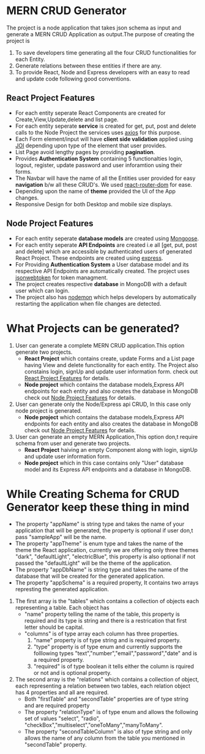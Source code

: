 # MERN CRUD Generator

The project is a node application that takes json schema as input and generate a MERN CRUD Application as output.The purpose of creating the project is
1. To save developers time generating all the four CRUD functionalities for each Entity.
2. Generate relations between these entities if there are any. 
3. To provide React, Node and Express developers with an easy to read and update code following good conventions. 

## React Project Features
-   For each entity seperate React Components are created for Create,View,Update,delete and list page.
-   For each entity seperate **service** is created for get, put, post and delete calls to the Node Project the
    services uses [axios](https://www.npmjs.com/package/axios) for this purpose.
-   Each Form element/input will have **client side validation** applied using [JOI](https://www.npmjs.com/package/joi) depending upon type of the element that user provides.
-   List Page avoid lengthy pages by providing **pagination**. 
-   Provides **Authentication System** containing 5 functionalties 
    login, logout, register, update password and user inforamtion using their forms.
-   The Navbar will have the name of all the Entities user provided for easy **navigation** b/w all these CRUD's. 
    We used [react-router-dom](https://www.npmjs.com/package/react-router-dom) for ease.
-   Depending upon the name of **theme** provided the UI of the App changes.
-   Responsive Design for both Desktop and mobile size displays.

## Node Project Features
-   For each entity seperate **database models** are created using [Mongoose](https://www.npmjs.com/package/mongoose).
-   For each entity seperate **API Endpoints** are created i.e all [get, put, post and delete] which are accessible
    by authenticated users of generated React Project. These endpoints are created using [express](https://www.npmjs.com/package/express). 
-   For Providing **Authentication System** a User database model and its respective API Endpoints are automatically
    created. The project uses [jsonwebtoken](https://www.npmjs.com/package/jsonwebtoken) for token managment.
-   The project creates respective **database** in MongoDB with a default user which can login.
-   The project also has [nodemon](https://www.npmjs.com/package/nodemon) which helps developers by automatically  
    restarting the application when file changes are detected.

# What Projects can be generated?
1. User can generate a complete MERN CRUD application.This option generate two projects. 
   - **React Project** which contains create, update Forms and a List page having View and delete functionality for each entity. The Project also constains login, signUp and update user information form. check out [React Project Features](https://github.com/UmairAwan128/MERN-CRUD-Generator#react-project-features) for details.
   - **Node project** which contains the database models,Express API endpoints for each entity and also creates the database in MongoDB check out [Node Project Features](https://github.com/UmairAwan128/MERN-CRUD-Generator#node-project-features) for details.
2. User can generate only the Node/Express api CRUD, In this case only node project is generated.  
   - **Node project** which contains the database models,Express API endpoints for each entity and also creates the database in MongoDB check out [Node Project Features](https://github.com/UmairAwan128/MERN-CRUD-Generator#node-project-features) for details.
3. User can generate an empty MERN Application,This option don,t require schema from user and generate two projects. 
   - **React Project** haiving an empty Component along with login, signUp and update user information form.
   - **Node project** which in this case contains only "User" database model and its Express API endpoints and a database in MongoDB.

# While Creating Schema for CRUD Generator keep these thing in mind
- The property "appName" is string type and takes the name of your application that will be generated, the property is optional if user don,t pass "sampleApp" will be the name. 
- The property "appTheme" is enum type and takes the name of the theme the React application, currently we are offering only three themes "dark", "defaultLight", "electricBlue", this property is also optional if not passed the "defaultLight" will be the theme of the application.
- The property "appDbName" is string type and takes the name of the database that will be created for the generated application.
- The property "appSchema" is a required property, It contains two arrays represting the generated application.
1. The first array is the "tables" which contains a collection of objects each representing a table.
   Each object has 
   - "name" property telling the name of the table, this property is required and its type is string and there is a restrication that first letter should be capital.
   - "columns" is of type array each column has three properties.
      1. "name" property is of type string and is required property.
      2. "type" property is of type enum and currently supports the folllowing types "text","number","email","password","date" and is a required property.
      3. "required" is of type boolean it tells either the column is rquired or not and is optional property. 
2. The second array is the "relations" which contains a collection of object, each representing a relation between two tables, each relation object has 4 properties and all are required.
   - Both "firstTable" and "secondTable" properties are of type string and are required property
   - The property "relationType" is of type enum and allows the following set of values "select", "radio", "checkBox","multiselect","oneToMany","manyToMany".
   - The property "secondTableColumn" is also of type string and only allows the name of any column from the table you mentioned in "secondTable" property.    

